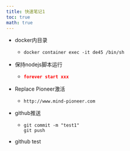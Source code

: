 ```yaml
---
title: 快速笔记1
toc: true
math: true
---
```


- docker内目录

  - ```dockerfile
    docker container exec -it de45 /bin/sh
    ```

- 保持nodejs脚本运行

  - ```json
    forever start xxx
    ```
  
- Replace Pioneer激活

  - ```http
    http://www.mind-pioneer.com
    ```

- github推送

  - ```
    git commit -m "test1"
    git push
    ```

- github test